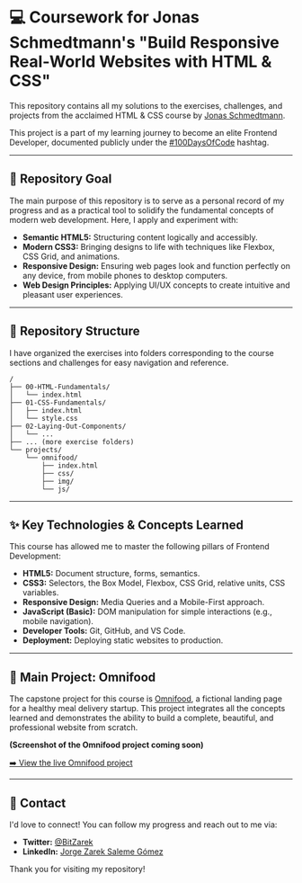 # 💻 Coursework for Jonas Schmedtmann's "Build Responsive Real-World Websites with HTML & CSS"

This repository contains all my solutions to the exercises, challenges, and projects from the acclaimed HTML & CSS course by [Jonas Schmedtmann](https://www.udemy.com/user/jonasschmedtmann/).

This project is a part of my learning journey to become an elite Frontend Developer, documented publicly under the [#100DaysOfCode](https://twitter.com/hashtag/100DaysOfCode) hashtag.

---

## 🎯 Repository Goal

The main purpose of this repository is to serve as a personal record of my progress and as a practical tool to solidify the fundamental concepts of modern web development. Here, I apply and experiment with:

- **Semantic HTML5:** Structuring content logically and accessibly.
- **Modern CSS3:** Bringing designs to life with techniques like Flexbox, CSS Grid, and animations.
- **Responsive Design:** Ensuring web pages look and function perfectly on any device, from mobile phones to desktop computers.
- **Web Design Principles:** Applying UI/UX concepts to create intuitive and pleasant user experiences.

---

## 📂 Repository Structure

I have organized the exercises into folders corresponding to the course sections and challenges for easy navigation and reference.

```
/
├── 00-HTML-Fundamentals/
│   └── index.html
├── 01-CSS-Fundamentals/
│   ├── index.html
│   └── style.css
├── 02-Laying-Out-Components/
│   └── ...
├── ... (more exercise folders)
└── projects/
    └── omnifood/
        ├── index.html
        ├── css/
        ├── img/
        └── js/
```

---

## ✨ Key Technologies & Concepts Learned

This course has allowed me to master the following pillars of Frontend Development:

- **HTML5:** Document structure, forms, semantics.
- **CSS3:** Selectors, the Box Model, Flexbox, CSS Grid, relative units, CSS variables.
- **Responsive Design:** Media Queries and a Mobile-First approach.
- **JavaScript (Basic):** DOM manipulation for simple interactions (e.g., mobile navigation).
- **Developer Tools:** Git, GitHub, and VS Code.
- **Deployment:** Deploying static websites to production.

---

## 🚀 Main Project: Omnifood

The capstone project for this course is [Omnifood](https://omnifood.dev/), a fictional landing page for a healthy meal delivery startup. This project integrates all the concepts learned and demonstrates the ability to build a complete, beautiful, and professional website from scratch.

**(Screenshot of the Omnifood project coming soon)**

[➡️ View the live Omnifood project](TBA)

---

## 👤 Contact

I'd love to connect! You can follow my progress and reach out to me via:

- **Twitter:** [@BitZarek](https://x.com/BitZarek)
- **LinkedIn:** [Jorge Zarek Saleme Gómez](https://www.linkedin.com/in/jorge-zarek-saleme-g%C3%B3mez-9b2653370/)

Thank you for visiting my repository!
